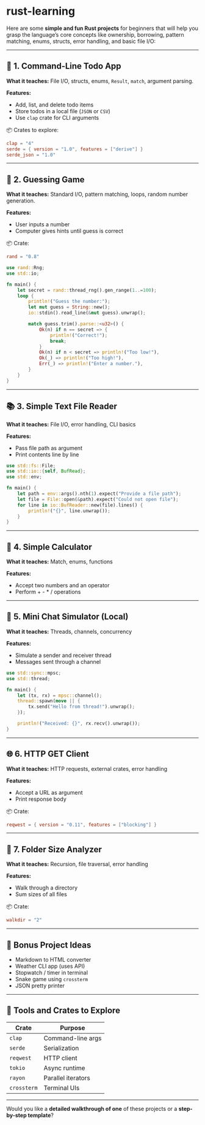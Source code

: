 # rust-learning

Here are some **simple and fun Rust projects** for beginners that will help you grasp the language’s core concepts like ownership, borrowing, pattern matching, enums, structs, error handling, and basic file I/O:

---

## 🔰 1. **Command-Line Todo App**

**What it teaches:** File I/O, structs, enums, `Result`, `match`, argument parsing.

**Features:**

* Add, list, and delete todo items
* Store todos in a local file (`JSON` or `CSV`)
* Use `clap` crate for CLI arguments

📦 Crates to explore:

```toml
clap = "4"
serde = { version = "1.0", features = ["derive"] }
serde_json = "1.0"
```

---

## 🧠 2. **Guessing Game**

**What it teaches:** Standard I/O, pattern matching, loops, random number generation.

**Features:**

* User inputs a number
* Computer gives hints until guess is correct

📦 Crate:

```toml
rand = "0.8"
```

```rust
use rand::Rng;
use std::io;

fn main() {
    let secret = rand::thread_rng().gen_range(1..=100);
    loop {
        println!("Guess the number:");
        let mut guess = String::new();
        io::stdin().read_line(&mut guess).unwrap();

        match guess.trim().parse::<u32>() {
            Ok(n) if n == secret => {
                println!("Correct!");
                break;
            }
            Ok(n) if n < secret => println!("Too low!"),
            Ok(_) => println!("Too high!"),
            Err(_) => println!("Enter a number."),
        }
    }
}
```

---

## 📚 3. **Simple Text File Reader**

**What it teaches:** File I/O, error handling, CLI basics

**Features:**

* Pass file path as argument
* Print contents line by line

```rust
use std::fs::File;
use std::io::{self, BufRead};
use std::env;

fn main() {
    let path = env::args().nth(1).expect("Provide a file path");
    let file = File::open(&path).expect("Could not open file");
    for line in io::BufReader::new(file).lines() {
        println!("{}", line.unwrap());
    }
}
```

---

## 🧪 4. **Simple Calculator**

**What it teaches:** Match, enums, functions

**Features:**

* Accept two numbers and an operator
* Perform + - \* / operations

---

## 💬 5. **Mini Chat Simulator (Local)**

**What it teaches:** Threads, channels, concurrency

**Features:**

* Simulate a sender and receiver thread
* Messages sent through a channel

```rust
use std::sync::mpsc;
use std::thread;

fn main() {
    let (tx, rx) = mpsc::channel();
    thread::spawn(move || {
        tx.send("Hello from thread!").unwrap();
    });

    println!("Received: {}", rx.recv().unwrap());
}
```

---

## 🌐 6. **HTTP GET Client**

**What it teaches:** HTTP requests, external crates, error handling

**Features:**

* Accept a URL as argument
* Print response body

📦 Crate:

```toml
reqwest = { version = "0.11", features = ["blocking"] }
```

---

## 📂 7. **Folder Size Analyzer**

**What it teaches:** Recursion, file traversal, error handling

**Features:**

* Walk through a directory
* Sum sizes of all files

📦 Crate:

```toml
walkdir = "2"
```

---

## 🧠 Bonus Project Ideas

* Markdown to HTML converter
* Weather CLI app (uses API)
* Stopwatch / timer in terminal
* Snake game using `crossterm`
* JSON pretty printer

---

## 🚀 Tools and Crates to Explore

| Crate       | Purpose            |
| ----------- | ------------------ |
| `clap`      | Command-line args  |
| `serde`     | Serialization      |
| `reqwest`   | HTTP client        |
| `tokio`     | Async runtime      |
| `rayon`     | Parallel iterators |
| `crossterm` | Terminal UIs       |

---

Would you like a **detailed walkthrough of one** of these projects or a **step-by-step template**?
